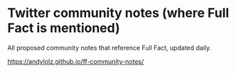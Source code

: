 # Twitter community notes (where Full Fact is mentioned)

All proposed community notes that reference Full Fact, updated daily.

https://andylolz.github.io/ff-community-notes/
